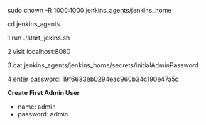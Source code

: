 sudo chown -R 1000:1000 jenkins_agents/jenkins_home

cd jenkins_agents

1 run ./start_jekins.sh

2 visit localhost:8080

3 cat jenkins_agents/jenkins_home/secrets/initialAdminPassword

4 enter password: 19f6683eb0294eac960b34c190e47a5c

**Create First Admin User**

- name: admin
- password: admin
